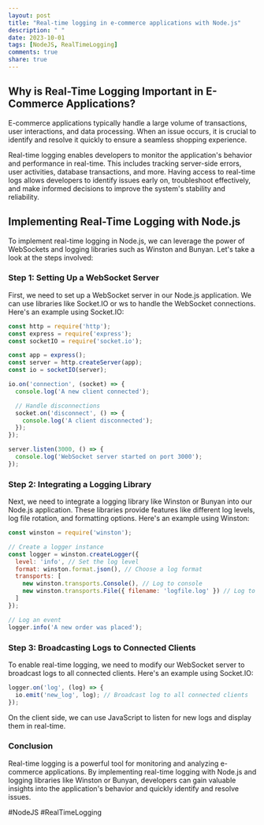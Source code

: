 ```yaml
---
layout: post
title: "Real-time logging in e-commerce applications with Node.js"
description: " "
date: 2023-10-01
tags: [NodeJS, RealTimeLogging]
comments: true
share: true
---
```


## Why is Real-Time Logging Important in E-Commerce Applications?

E-commerce applications typically handle a large volume of transactions, user interactions, and data processing. When an issue occurs, it is crucial to identify and resolve it quickly to ensure a seamless shopping experience.

Real-time logging enables developers to monitor the application's behavior and performance in real-time. This includes tracking server-side errors, user activities, database transactions, and more. Having access to real-time logs allows developers to identify issues early on, troubleshoot effectively, and make informed decisions to improve the system's stability and reliability.

## Implementing Real-Time Logging with Node.js

To implement real-time logging in Node.js, we can leverage the power of WebSockets and logging libraries such as Winston and Bunyan. Let's take a look at the steps involved:

### Step 1: Setting Up a WebSocket Server

First, we need to set up a WebSocket server in our Node.js application. We can use libraries like Socket.IO or ws to handle the WebSocket connections. Here's an example using Socket.IO:

```javascript
const http = require('http');
const express = require('express');
const socketIO = require('socket.io');

const app = express();
const server = http.createServer(app);
const io = socketIO(server);

io.on('connection', (socket) => {
  console.log('A new client connected');

  // Handle disconnections
  socket.on('disconnect', () => {
    console.log('A client disconnected');
  });
});

server.listen(3000, () => {
  console.log('WebSocket server started on port 3000');
});
```

### Step 2: Integrating a Logging Library

Next, we need to integrate a logging library like Winston or Bunyan into our Node.js application. These libraries provide features like different log levels, log file rotation, and formatting options. Here's an example using Winston:

```javascript
const winston = require('winston');

// Create a logger instance
const logger = winston.createLogger({
  level: 'info', // Set the log level
  format: winston.format.json(), // Choose a log format
  transports: [
    new winston.transports.Console(), // Log to console
    new winston.transports.File({ filename: 'logfile.log' }) // Log to a file
  ]
});

// Log an event
logger.info('A new order was placed');
```

### Step 3: Broadcasting Logs to Connected Clients

To enable real-time logging, we need to modify our WebSocket server to broadcast logs to all connected clients. Here's an example using Socket.IO:

```javascript
logger.on('log', (log) => {
  io.emit('new_log', log); // Broadcast log to all connected clients
});
```

On the client side, we can use JavaScript to listen for new logs and display them in real-time.

### Conclusion

Real-time logging is a powerful tool for monitoring and analyzing e-commerce applications. By implementing real-time logging with Node.js and logging libraries like Winston or Bunyan, developers can gain valuable insights into the application's behavior and quickly identify and resolve issues.

#NodeJS #RealTimeLogging